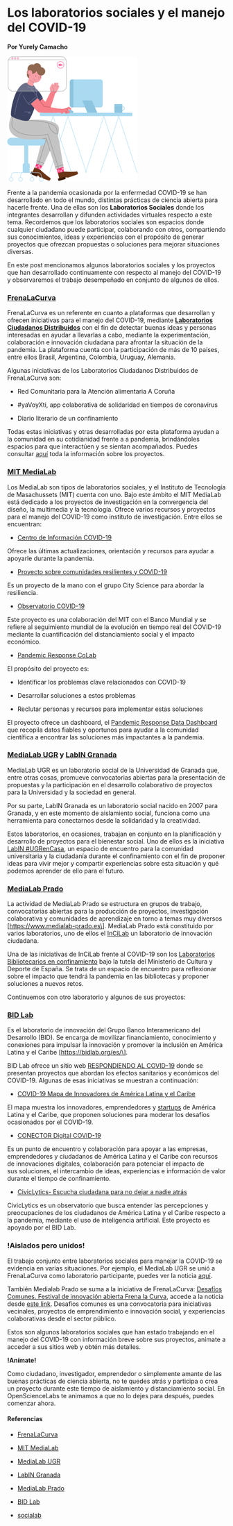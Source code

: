 # Los laboratorios sociales y el manejo del COVID-19

**Por Yurely Camacho**

![header](header.png)

Frente a la pandemia ocasionada por la enfermedad COVID-19 se han
desarrollado en todo el mundo, distintas prácticas de ciencia abierta
para hacerle frente. Una de ellas son los **Laboratorios Sociales**
donde los integrantes desarrollan y difunden actividades virtuales
respecto a este tema. Recordemos que los laboratorios sociales son
espacios donde cualquier ciudadano puede participar, colaborando con
otros, compartiendo sus conocimientos, ideas y experiencias con el
propósito de generar proyectos que ofrezcan propuestas o soluciones para
mejorar situaciones diversas.

En este post mencionamos algunos laboratorios sociales y los proyectos
que han desarrollado continuamente con respecto al manejo del COVID-19 y
observaremos el trabajo desempeñado en conjunto de algunos de ellos.

### [FrenaLaCurva](https://frenalacurva.net/)

FrenaLaCurva es un referente en cuanto a plataformas que desarrollan y
ofrecen iniciativas para el manejo del COVID-19, mediante
[**Laboratorios Ciudadanos
Distribuidos**](https://frenalacurva.net/laboratorios-ciudadanos/) con
el fin de detectar buenas ideas y personas interesadas en ayudar a
llevarlas a cabo, mediante la experimentación, colaboración e innovación
ciudadana para afrontar la situación de la pandemia. La plataforma cuenta con la
participación de más de 10 países, entre ellos Brasil, Argentina,
Colombia, Uruguay, Alemania.

Algunas iniciativas de los Laboratorios Ciudadanos Distribuidos de
FrenaLaCurva son:

- Red Comunitaria para la Atención alimentaria A Coruña

- #yaVoyXti, app colaborativa de solidaridad en tiempos de coronavirus

- Diario literario de un confinamiento

Todas estas iniciativas y otras desarrolladas por esta plataforma ayudan
a la comunidad en su cotidianidad frente a a pandemia, brindándoles
espacios para que interactúen y se sientan acompañados. Puedes consultar
[aquí](https://drive.google.com/drive/folders/1zDYuT0bf0MAGD15bmYsxIBpDEhwbf16P)
toda la información sobre los proyectos.

### [MIT MediaLab](https://www.media.mit.edu/)

Los MediaLab son tipos de laboratorios sociales, y el Instituto de
Tecnología de Masachussets (MIT) cuenta con uno. Bajo este ámbito el MIT
MediaLab está dedicado a los proyectos de investigación en la
convergencia del diseño, la multimedia y la tecnología. Ofrece varios
recursos y proyectos para el manejo del COVID-19 como instituto de
investigación. Entre ellos se encuentran:

- [Centro de Información COVID-19](https://covid19.mit.edu/)

Ofrece las últimas actualizaciones, orientación y recursos para ayudar a
apoyarle durante la pandemia.

- [Proyecto sobre comunidades resilientes y COVID-19](https://www.media.mit.edu/projects/resilient-communities-and-covid19/overview/)

Es un proyecto de la mano con el grupo City Science para abordar la
resiliencia.

- [Observatorio COVID-19](https://c19observatory.media.mit.edu/)

Este proyecto es una colaboración del MIT con el Banco Mundial y se
refiere al seguimiento mundial de la evolución en tiempo real del
COVID-19 mediante la cuantificación del distanciamiento social y el
impacto económico.

- [Pandemic Response CoLab](https://www.pandemicresponsecolab.org/)

El propósito del proyecto es:

- Identificar los problemas clave relacionados con COVID-19

- Desarrollar soluciones a estos problemas

- Reclutar personas y recursos para implementar estas soluciones

El proyecto ofrece un dashboard, el [Pandemic Response Data Dashboard](https://www.pandemicresponsedata.org/) que recopila datos fiables y oportunos para ayudar a la comunidad científica a encontrar las soluciones más impactantes a la pandemia.

### [MediaLab UGR](https://medialab.ugr.es) y [LabIN Granada](https://labingranada.org/)

MediaLab UGR es un laboratorio social de la Universidad de Granada que,
entre otras cosas, promueve convocatorias abiertas para la presentación
de propuestas y la participación en el desarrollo colaborativo de
proyectos para la Universidad y la sociedad en general.

Por su parte, LabIN Granada es un laboratorio social nacido en 2007 para
Granada, y en este momento de aislamiento social, funciona como una
herramienta para conectarnos desde la solidaridad y la creatividad.

Estos laboratorios, en ocasiones, trabajan en conjunto en la
planificación y desarrollo de proyectos para el bienestar social. Uno de
ellos es la iniciativa [LabIN #UGRenCasa](https://ugrencasa.labingranada.org/), un espacio de
encuentro para la comunidad universitaria y la ciudadanía durante el
confinamiento con el fin de proponer ideas para vivir mejor y compartir
experiencias sobre esta situación y qué podemos aprender de ello para el
futuro.

### [MediaLab Prado](https://www.medialab-prado.es)

La actividad de MediaLab Prado se estructura en grupos de trabajo,
convocatorias abiertas para la producción de proyectos, investigación
colaborativa y comunidades de aprendizaje en torno a temas muy diversos \[https://www.medialab-prado.es\].
MediaLab Prado está constituido por varios laboratorios, uno de ellos el [InCiLab](https://www.medialab-prado.es/laboratorios/incilab) un laboratorio de innovación ciudadana.

Una de las iniciativas de InCiLab frente al COVID-19 son los [Laboratorios Bibliotecarios en confinamiento](https://www.culturaydeporte.gob.es/cultura/areas/bibliotecas/mc/laboratorios-bibliotecarios/jornadas/confinamiento.html) bajo la tutela del Ministerio de Cultura y Deporte de España. Se trata de un espacio de encuentro para reflexionar sobre el impacto que tendrá la pandemia en las bibliotecas y proponer soluciones a nuevos retos.

Continuemos con otro laboratorio y algunos de sus proyectos:

### [BID Lab](https://bidlab.org/es/)

Es el laboratorio de innovación del Grupo Banco Interamericano del
Desarrollo (BID). Se encarga de movilizar financiamiento, conocimiento y
conexiones para impulsar la innovación y promover la inclusión en
América Latina y el Caribe \[https://bidlab.org/es/\].

BID Lab ofrece un sitio web [RESPONDIENDO AL
COVID-19](https://bidlab.org/es/coronavirus) donde se presentan
proyectos que abordan los efectos sanitarios y económicos del COVID-19.
Algunas de esas iniciativas se muestran a continuación:

- [COVID-19 Mapa de Innovadores de América Latina y el Caribe](https://bidlab.org/es/map-LAC-innovators-Covid-19)

El mapa muestra los innovadores, emprendedores y
[startups](https://es.wikipedia.org/wiki/Empresa_emergente) de América
Latina y el Caribe, que proponen soluciones para moderar los desafíos
ocasionados por el COVID-19.

- [CONECTOR Digital COVID-19](https://bidlab.org/es/conector-digital/inicio)

Es un punto de encuentro y colaboración para apoyar a las empresas,
emprendedores y ciudadanos de América Latina y el Caribe con recursos de
innovaciones digitales, colaboración para potenciar el impacto de
sus soluciones, el intercambio de ideas, experiencias e información de
valor durante el tiempo de confinamiento.

- [CivicLytics- Escucha ciudadana para no dejar a nadie atrás](https://covid19-civiclytics.citibeats.com/#/)

CivicLytics es un observatorio que busca entender las percepciones y
preocupaciones de los ciudadanos de América Latina y el Caribe respecto
a la pandemia, mediante el uso de inteligencia artificial. Este proyecto
es apoyado por el BID Lab.

### !Aislados pero unidos!

El trabajo conjunto entre laboratorios sociales para manejar la COVID-19
se evidencia en varias situaciones. Por ejemplo, el MediaLab UGR se unió
a FrenaLaCurva como laboratorio participante, puedes ver la noticia
[aquí](https://medialab.ugr.es/noticias/medialab-ugr-se-une-a-frenalacurva-net-una-iniciativa-para-hacer-frente-a-la-crisis-del-covid-19/).

También Medialab Prado se suma a la iniciativa de FrenaLaCurva:
[Desafíos Comunes. Festival de innovación abierta Frena la Curva](https://frenalacurva.net/desafios-comunes/), accede a la noticia desde [este link](https://www.medialab-prado.es/noticias/desafios-comunes-festival-de-innovacion-abierta-frena-la-curva-proyectos-seleccionados). Desafíos comunes es una convocatoria para iniciativas vecinales, proyectos de emprendimiento e innovación social, y experiencias
colaborativas desde el sector público.

Estos son algunos laboratorios sociales que han estado trabajando en el
manejo del COVID-19 con información breve sobre sus proyectos, anímate a
acceder a sus sitios web y obtén más detalles.

**!Anímate!**

Como ciudadano, investigador, emprendedor o simplemente amante de las
buenas prácticas de ciencia abierta, no te quedes atrás y participa o
crea un proyecto durante este tiempo de aislamiento y distanciamiento
social. En OpenScienceLabs te animamos a que no lo dejes para después,
puedes comenzar ahora.

#### Referencias

- [FrenaLaCurva](https://frenalacurva.net/)

- [MIT MediaLab](https://www.media.mit.edu/)

- [MediaLab UGR](https://medialab.ugr.es)

- [LabIN Granada](https://labingranada.org/)

- [MediaLab Prado](https://www.medialab-prado.es)

- [BID Lab](https://bidlab.org/es/)

- [socialab](https://socialab.com)
